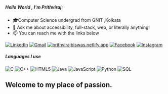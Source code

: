 ##### Hello World , I'm Prithviraj:

- 🎓Computer Science undergrad from GNIT ,Kolkata
- :speech_balloon: Ask me about accessibility, full-stack, web, or literally anything!
- :mailbox: You can reach me with the links below

[![LinkedIn](https://img.shields.io/badge/-LINKEDIN-0077B5?style=for-the-badge&logo=linkedin&logoColor=white)](https://www.linkedin.com/in/prithviraj-biswas-a9a827169/)
[![Gmail](https://img.shields.io/badge/-GMAIL-D14836?style=for-the-badge&logo=gmail&logoColor=white)](mailto:biswasprithviraj74@gmail.com)
[![prithvirajbiswas.netlify.app](https://img.shields.io/badge/-PRITHVIRAJBISWAS.NETLIFY.APP-000000?style=for-the-badge&logo=react&logoColor=white)](https://prithvirajbiswas.netlify.app)
[![Facebook](https://img.shields.io/badge/-FACEBOOK-0077B5?style=for-the-badge&logo=facebook&logoColor=white)](https://www.facebook.com/sourav.das.58760/)
[![Instagram](https://img.shields.io/badge/-INSTAGRAM-0077B5?style=for-the-badge&logo=instagram&logoColor=red)](https://www.instagram.com/the_perfect_bong/)

##### Languages I use

![C](https://img.shields.io/badge/-C-000000?style=flat&logo=c)
![C++](https://img.shields.io/badge/-C++-000000?style=flat&logo=c%2B%2B)
![HTML5](https://img.shields.io/badge/-HTML5-000000?style=flat&logo=html5)
![Java](https://img.shields.io/badge/-Java-000000?style=flat&logo=java)
![JavaScript](https://img.shields.io/badge/-JavaScript-000000?style=flat&logo=javascript)
![Python](https://img.shields.io/badge/-Python-000000?style=flat&logo=python)
![SQL](https://img.shields.io/badge/-SQL-000000?style=flat&logo=postgresql)
 
## Welcome to my place of passion.


